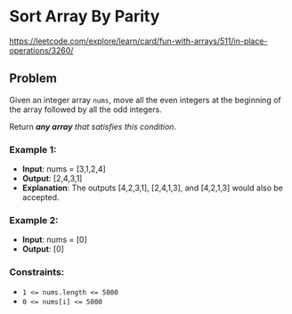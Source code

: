 # Sort Array By Parity

https://leetcode.com/explore/learn/card/fun-with-arrays/511/in-place-operations/3260/

## Problem

Given an integer array `nums`, move all the even integers at the beginning of the array followed by all the odd integers. <br />

Return _**any array** that satisfies this condition_.

### Example 1:

- **Input**: nums = [3,1,2,4]
- **Output**: [2,4,3,1]
- **Explanation**: The outputs [4,2,3,1], [2,4,1,3], and [4,2,1,3] would also be accepted.

### Example 2:

- **Input**: nums = [0]
- **Output**: [0]

### Constraints:

- `1 <= nums.length <= 5000`
- `0 <= nums[i] <= 5000`
